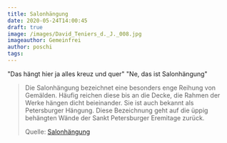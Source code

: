 ```yaml
---
title: Salonhängung
date: 2020-05-24T14:00:45
draft: true
image: /images/David_Teniers_d._J._008.jpg
imageauthor: Gemeinfrei
author: poschi
tags: 
---
```


"Das hängt hier ja alles kreuz und quer" "Ne, das ist Salonhängung"

> Die Salonhängung bezeichnet eine besonders enge Reihung von Gemälden. Häufig
> reichen diese bis an die Decke, die Rahmen der Werke hängen dicht beieinander.
> Sie ist auch bekannt als Petersburger Hängung. Diese Bezeichnung geht auf die
> üppig behängten Wände der Sankt Petersburger Eremitage zurück.
>
> Quelle: [Salonhängung](https://de.wikipedia.org/wiki/Salonh%C3%A4ngung)
